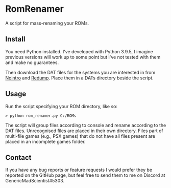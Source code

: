 # RomRenamer

A script for mass-renaming your ROMs.

## Install

You need Python installed. I've developed with Python 3.9.5, I imagine previous
versions will work up to some point but I've not tested with them and make no
guarantees.

Then download the DAT files for the systems you are interested in from
[Nointro](https://www.datomatic.no-intro.org/index.php?page=download) and
[Redump](http://www.redump.org/downloads). Place them in a DATs directory beside
the script.

## Usage

Run the script specifying your ROM directory, like so:

```
> python rom_renamer.py C:/ROMs
```

The script will group files according to console and rename according to the
DAT files. Unrecognised files are placed in their own directory. Files part of
multi-file games (e.g., PSX games) that do not have all files present are placed
in an incomplete games folder.

## Contact

If you have any bug reports or feature requests I would prefer they be reported
on the GitHub page, but feel free to send them to me on Discord at
GenericMadScientist#5303.
